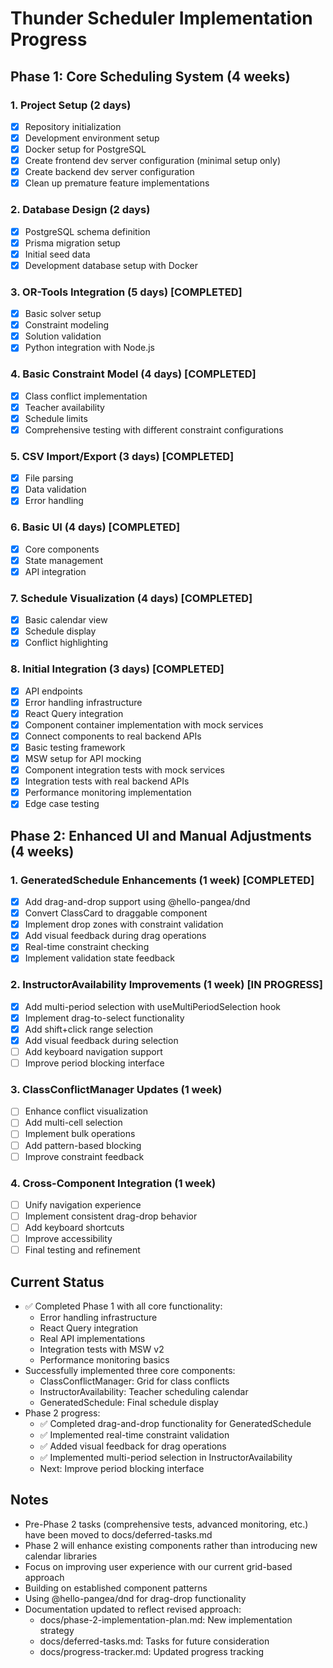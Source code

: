 # Thunder Scheduler Implementation Progress

## Phase 1: Core Scheduling System (4 weeks)

### 1. Project Setup (2 days)
- [x] Repository initialization
- [x] Development environment setup
- [x] Docker setup for PostgreSQL
- [x] Create frontend dev server configuration (minimal setup only)
- [x] Create backend dev server configuration
- [x] Clean up premature feature implementations

### 2. Database Design (2 days)
- [x] PostgreSQL schema definition
- [x] Prisma migration setup
- [x] Initial seed data
- [x] Development database setup with Docker

### 3. OR-Tools Integration (5 days) [COMPLETED]
- [x] Basic solver setup
- [x] Constraint modeling
- [x] Solution validation
- [x] Python integration with Node.js

### 4. Basic Constraint Model (4 days) [COMPLETED]
- [x] Class conflict implementation
- [x] Teacher availability
- [x] Schedule limits
- [x] Comprehensive testing with different constraint configurations

### 5. CSV Import/Export (3 days) [COMPLETED]
- [x] File parsing
- [x] Data validation
- [x] Error handling

### 6. Basic UI (4 days) [COMPLETED]
- [x] Core components
- [x] State management
- [x] API integration

### 7. Schedule Visualization (4 days) [COMPLETED]
- [x] Basic calendar view
- [x] Schedule display
- [x] Conflict highlighting

### 8. Initial Integration (3 days) [COMPLETED]
- [x] API endpoints
- [x] Error handling infrastructure
- [x] React Query integration
- [x] Component container implementation with mock services
- [x] Connect components to real backend APIs
- [x] Basic testing framework
- [x] MSW setup for API mocking
- [x] Component integration tests with mock services
- [x] Integration tests with real backend APIs
- [x] Performance monitoring implementation
- [x] Edge case testing

## Phase 2: Enhanced UI and Manual Adjustments (4 weeks)

### 1. GeneratedSchedule Enhancements (1 week) [COMPLETED]
- [x] Add drag-and-drop support using @hello-pangea/dnd
- [x] Convert ClassCard to draggable component
- [x] Implement drop zones with constraint validation
- [x] Add visual feedback during drag operations
- [x] Real-time constraint checking
- [x] Implement validation state feedback

### 2. InstructorAvailability Improvements (1 week) [IN PROGRESS]
- [x] Add multi-period selection with useMultiPeriodSelection hook
- [x] Implement drag-to-select functionality
- [x] Add shift+click range selection
- [x] Add visual feedback during selection
- [ ] Add keyboard navigation support
- [ ] Improve period blocking interface

### 3. ClassConflictManager Updates (1 week)
- [ ] Enhance conflict visualization
- [ ] Add multi-cell selection
- [ ] Implement bulk operations
- [ ] Add pattern-based blocking
- [ ] Improve constraint feedback

### 4. Cross-Component Integration (1 week)
- [ ] Unify navigation experience
- [ ] Implement consistent drag-drop behavior
- [ ] Add keyboard shortcuts
- [ ] Improve accessibility
- [ ] Final testing and refinement

## Current Status
- ✅ Completed Phase 1 with all core functionality:
  - Error handling infrastructure
  - React Query integration
  - Real API implementations
  - Integration tests with MSW v2
  - Performance monitoring basics
- Successfully implemented three core components:
  - ClassConflictManager: Grid for class conflicts
  - InstructorAvailability: Teacher scheduling calendar
  - GeneratedSchedule: Final schedule display
- Phase 2 progress:
  - ✅ Completed drag-and-drop functionality for GeneratedSchedule
  - ✅ Implemented real-time constraint validation
  - ✅ Added visual feedback for drag operations 
  - ✅ Implemented multi-period selection in InstructorAvailability
  - Next: Improve period blocking interface

## Notes
- Pre-Phase 2 tasks (comprehensive tests, advanced monitoring, etc.) have been moved to docs/deferred-tasks.md
- Phase 2 will enhance existing components rather than introducing new calendar libraries
- Focus on improving user experience with our current grid-based approach
- Building on established component patterns
- Using @hello-pangea/dnd for drag-drop functionality
- Documentation updated to reflect revised approach:
  - docs/phase-2-implementation-plan.md: New implementation strategy
  - docs/deferred-tasks.md: Tasks for future consideration
  - docs/progress-tracker.md: Updated progress tracking